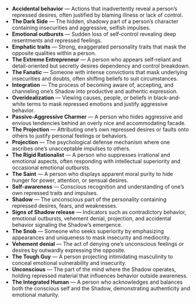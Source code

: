 - **Accidental behavior** — Actions that inadvertently reveal a person’s repressed desires, often justified by blaming illness or lack of control.  
- **The Dark Side** — The hidden, shadowy part of a person’s character containing insecurities and aggressive, selfish impulses.  
- **Emotional outbursts** — Sudden loss of self-control revealing deep resentments and repressed feelings.  
- **Emphatic traits** — Strong, exaggerated personality traits that mask the opposite qualities within a person.  
- **The Extreme Entrepreneur** — A person who appears self-reliant and detail-oriented but secretly desires dependency and control breakdown.  
- **The Fanatic** — Someone with intense convictions that mask underlying insecurities and doubts, often shifting beliefs to suit circumstances.  
- **Integration** — The process of becoming aware of, accepting, and channeling one’s Shadow into productive and authentic expression.  
- **Overidealization** — Viewing causes, people, or beliefs in black-and-white terms to mask repressed emotions and justify aggressive behavior.  
- **Passive-Aggressive Charmer** — A person who hides aggressive and envious tendencies behind an overly nice and accommodating facade.  
- **The Projection** — Attributing one’s own repressed desires or faults onto others to justify personal feelings or behaviors.  
- **Projection** — The psychological defense mechanism where one ascribes one’s unacceptable impulses to others.  
- **The Rigid Rationalist** — A person who suppresses irrational and emotional aspects, often responding with intellectual superiority and occasional emotional outbursts.  
- **The Saint** — A person who displays apparent moral purity to hide hunger for power, attention, or sensual desires.  
- **Self-awareness** — Conscious recognition and understanding of one’s own repressed traits and impulses.  
- **Shadow** — The unconscious part of the personality containing repressed desires, fears, and weaknesses.  
- **Signs of Shadow release** — Indicators such as contradictory behavior, emotional outbursts, vehement denial, projection, and accidental behavior signaling the Shadow’s emergence.  
- **The Snob** — Someone who seeks superiority by emphasizing appearances and uniqueness to mask insecurity and mediocrity.  
- **Vehement denial** — The act of denying one’s unconscious feelings or desires by outwardly expressing the opposite.  
- **The Tough Guy** — A person projecting intimidating masculinity to conceal emotional vulnerability and insecurity.  
- **Unconscious** — The part of the mind where the Shadow operates, holding repressed material that influences behavior outside awareness.  
- **The Integrated Human** — A person who acknowledges and balances both the conscious self and the Shadow, demonstrating authenticity and emotional maturity.
